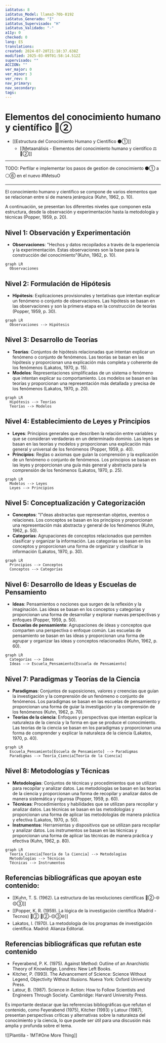 ```yaml
---
iaStatus: 8
iaStatus_Model: llama3-70b-8192
iaStatus_Generado: "I"
iaStatus_Supervisado: "H"
iaStatus_Validado: "-"
a11y: 0
checked: 0
lang: ES
translations: 
created: 2024-07-20T21:18:37.638Z
modified: 2025-03-09T01:58:14.512Z
supervisado: ""
ACCION: ""
ver_major: 0
ver_minor: 3
ver_rev: 8
nav_primary: 
nav_secondary: 
tags:
---
```

# Elementos del conocimiento humano y científico 🔴②

* [[Estructura del Conocimiento Humano y Científico ⚫①]]
	* [[Metaanálisis - Elementos del conocimiento humano y científico ⚖️ 🔴②]]

---

TODO: Perfilar e implementar los pasos de gestion de conocimiento  ⚫① a  ⚪⑥ en el nuevo #MetsuO

---


El conocimiento humano y científico se compone de varios elementos que se relacionan entre sí de manera jerárquica (Kuhn, 1962, p. 10).

A continuación, se presentan los diferentes niveles que componen esta estructura, desde la observación y experimentación hasta la metodología y técnicas (Popper, 1959, p. 20).

## Nivel 1: Observación y Experimentación

* **Observaciones**: "Hechos y datos recopilados a través de la experiencia y la experimentación. Estas observaciones son la base para la construcción del conocimiento"(Kuhn, 1962, p. 10).

```mermaid
graph LR
  Observaciones
```
## Nivel 2: Formulación de Hipótesis

* **Hipótesis**: Explicaciones provisionales y tentativas que intentan explicar un fenómeno o conjunto de observaciones. Las hipótesis se basan en las observaciones y son la primera etapa en la construcción de teorías (Popper, 1959, p. 30).

```mermaid
graph LR
  Observaciones --> Hipótesis
```

## Nivel 3: Desarrollo de Teorías

* **Teorías**: Conjuntos de hipótesis relacionadas que intentan explicar un fenómeno o conjunto de fenómenos. Las teorías se basan en las hipótesis y proporcionan una explicación más completa y coherente de los fenómenos (Lakatos, 1970, p. 15).
* **Modelos**: Representaciones simplificadas de un sistema o fenómeno que intentan explicar su comportamiento. Los modelos se basan en las teorías y proporcionan una representación más detallada y precisa de los fenómenos (Lakatos, 1970, p. 20).

```mermaid
graph LR
  Hipótesis --> Teorías
  Teorías --> Modelos
```

## Nivel 4: Establecimiento de Leyes y Principios

* **Leyes**: Principios generales que describen la relación entre variables y que se consideran verdaderas en un determinado dominio. Las leyes se basan en las teorías y modelos y proporcionan una explicación más general y universal de los fenómenos (Popper, 1959, p. 40).
* **Principios**: Reglas o axiomas que guían la comprensión y la explicación de un fenómeno o conjunto de fenómenos. Los principios se basan en las leyes y proporcionan una guía más general y abstracta para la comprensión de los fenómenos (Lakatos, 1970, p. 25).

```mermaid
graph LR
  Modelos --> Leyes
  Leyes --> Principios
```

## Nivel 5: Conceptualización y Categorización

* **Conceptos**: "I"deas abstractas que representan objetos, eventos o relaciones. Los conceptos se basan en los principios y proporcionan una representación más abstracta y general de los fenómenos (Kuhn, 1962, p. 50).
* **Categorías**: Agrupaciones de conceptos relacionados que permiten clasificar y organizar la información. Las categorías se basan en los conceptos y proporcionan una forma de organizar y clasificar la información (Lakatos, 1970, p. 30).

```mermaid
graph LR
  Principios --> Conceptos
  Conceptos --> Categorías
```
## Nivel 6: Desarrollo de Ideas y Escuelas de Pensamiento

* **Ideas**: Pensamientos o nociones que surgen de la reflexión y la imaginación. Las ideas se basan en los conceptos y categorías y proporcionan una forma de desarrollar y explorar nuevas perspectivas y enfoques (Popper, 1959, p. 50).
* **Escuelas de pensamiento**: Agrupaciones de ideas y conceptos que comparten una perspectiva o enfoque común. Las escuelas de pensamiento se basan en las ideas y proporcionan una forma de agrupar y organizar las ideas y conceptos relacionados (Kuhn, 1962, p. 60).

```mermaid
graph LR
  Categorías --> Ideas
  Ideas --> Escuela_Pensamiento[Escuela de Pensamiento]
```
## Nivel 7: Paradigmas y Teorías de la Ciencia

* **Paradigmas**: Conjuntos de suposiciones, valores y creencias que guían la investigación y la comprensión de un fenómeno o conjunto de fenómenos. Los paradigmas se basan en las escuelas de pensamiento y proporcionan una forma de guiar la investigación y la comprensión de los fenómenos (Kuhn, 1962, p. 70).
* **Teorías de la ciencia**: Enfoques y perspectivas que intentan explicar la naturaleza de la ciencia y la forma en que se produce el conocimiento. Las teorías de la ciencia se basan en los paradigmas y proporcionan una forma de comprender y explicar la naturaleza de la ciencia (Lakatos, 1970, p. 40).

```mermaid
graph LR
  Escuela_Pensamiento[Escuela de Pensamiento] --> Paradigmas
  Paradigmas --> Teoría_Ciencia[Teoría de la Ciencia]
```
## Nivel 8: Metodologías y Técnicas

* **Metodologías**: Conjuntos de técnicas y procedimientos que se utilizan para recopilar y analizar datos. Las metodologías se basan en las teorías de la ciencia y proporcionan una forma de recopilar y analizar datos de manera sistemática y rigurosa (Popper, 1959, p. 60).
* **Técnicas**: Procedimientos y habilidades que se utilizan para recopilar y analizar datos. Las técnicas se basan en las metodologías y proporcionan una forma de aplicar las metodologías de manera práctica y efectiva (Lakatos, 1970, p. 50).
* **Instrumentos**: Herramientas y dispositivos que se utilizan para recopilar y analizar datos. Los instrumentos se basan en las técnicas y proporcionan una forma de aplicar las técnicas de manera práctica y efectiva (Kuhn, 1962, p. 80).

```mermaid
graph LR
  Teoría_Ciencia[Teoría de la Ciencia] --> Metodologías
  Metodologías --> Técnicas
  Técnicas --> Instrumentos
```

## Referencias bibliográficas que apoyan este contenido:

* [[Kuhn, T. S. (1962). La estructura de las revoluciones científicas 🔴②-🌐🟡③]]
* [[Popper, K. R. (1959). La lógica de la investigación científica (Madrid - Tecnos) 🔴② 🔴②-🟡③🌐]]
* Lakatos, I. (1970). La metodología de los programas de investigación científica. Madrid: Alianza Editorial.

## Referencias bibliográficas que refutan este contenido

* Feyerabend, P. K. (1975). Against Method: Outline of an Anarchistic Theory of Knowledge. Londres: New Left Books.
* Kitcher, P. (1993). The Advancement of Science: Science Without Legend, Objectivity Without Illusions. Nueva York: Oxford University Press.
* Latour, B. (1987). Science in Action: How to Follow Scientists and Engineers Through Society. Cambridge: Harvard University Press.

Es importante destacar que las referencias bibliográficas que refutan el contenido, como Feyerabend (1975), Kitcher (1993) y Latour (1987), presentan perspectivas críticas y alternativas sobre la naturaleza del conocimiento y la ciencia, lo que puede ser útil para una discusión más amplia y profunda sobre el tema.

![[Plantilla - 1MT#One More Thing]]